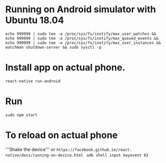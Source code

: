 # Running on Android simulator with Ubuntu 18.04
`echo 999999 | sudo tee -a /proc/sys/fs/inotify/max_user_watches && echo 999999 | sudo tee -a /proc/sys/fs/inotify/max_queued_events && echo 999999 | sudo tee -a
/proc/sys/fs/inotify/max_user_instances && watchman shutdown-server && sudo sysctl -p`

# Install app on actual phone. 
`react-native run-android`

# Run
`sudo npm start`

# To reload on actual phone
'''Shake the device'''
or 
```https://facebook.github.io/react-native/docs/running-on-device.html ```
``` adb shell input keyevent 82 ```



